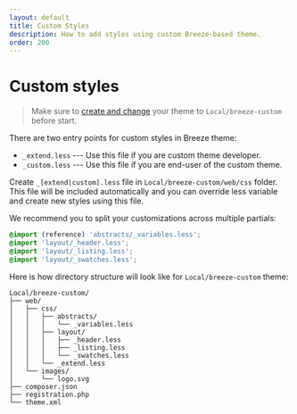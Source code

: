```yaml
---
layout: default
title: Custom Styles
description: How to add styles using custom Breeze-based theme.
order: 200
---
```


# Custom styles

> Make sure to [create and change](/child-theme) your theme to `Local/breeze-custom`
> before start.

There are two entry points for custom styles in Breeze theme:

 -  `_extend.less` --- Use this file if you are custom theme developer.
 -  `_custom.less` --- Use this file if you are end-user of the custom theme.

Create `_[extend|custom].less` file in `Local/breeze-custom/web/css` folder. This file
will be included automatically and you can override less variable and create new
styles using this file.

We recommend you to split your customizations across multiple partials:

```scss
@import (reference) 'abstracts/_variables.less';
@import 'layout/_header.less';
@import 'layout/_listing.less';
@import 'layout/_swatches.less';
```

Here is how directory structure will look like for `Local/breeze-custom` theme:

```
Local/breeze-custom/
├── web/
│   ├── css/
│   │   ├── abstracts/
│   │   │   └── _variables.less
│   │   ├── layout/
│   │   │   ├── _header.less
│   │   │   ├── _listing.less
│   │   │   └── _swatches.less
│   │   └── _extend.less
│   └── images/
│       └── logo.svg
├── composer.json
├── registration.php
└── theme.xml
```
